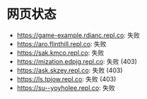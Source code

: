 # 网页状态
- https://game-example.rdianc.repl.co: 失败
- https://aro.flinthill.repl.co: 失败
- https://sak.kmco.repl.co: 失败
- https://mization.edpjg.repl.co: 失败 (403)
- https://ask.skzey.repl.co: 失败 (403)
- https://ls.tpjow.repl.co: 失败 (403)
- https://su--yoyholee.repl.co: 失败
